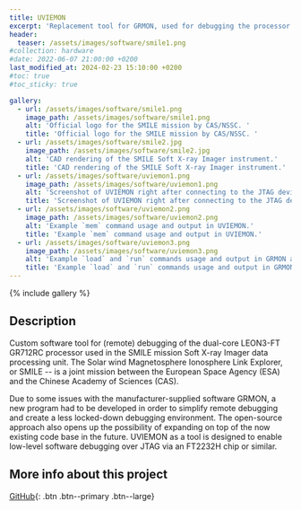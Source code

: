 ```yaml
---
title: UVIEMON
excerpt: 'Replacement tool for GRMON, used for debugging the processor on the the SMILE (ESA/CAS mission) SXI.'
header:
  teaser: /assets/images/software/smile1.png
#collection: hardware
#date: 2022-06-07 21:00:00 +0200
last_modified_at: 2024-02-23 15:10:00 +0200
#toc: true
#toc_sticky: true

gallery:
  - url: /assets/images/software/smile1.png
    image_path: /assets/images/software/smile1.png
    alt: 'Official logo for the SMILE mission by CAS/NSSC. '
    title: 'Official logo for the SMILE mission by CAS/NSSC. '
  - url: /assets/images/software/smile2.jpg
    image_path: /assets/images/software/smile2.jpg
    alt: 'CAD rendering of the SMILE Soft X-ray Imager instrument.'
    title: 'CAD rendering of the SMILE Soft X-ray Imager instrument.'
  - url: /assets/images/software/uviemon1.png
    image_path: /assets/images/software/uviemon1.png
    alt: 'Screenshot of UVIEMON right after connecting to the JTAG device, i.e. the GR712RC.'
    title: 'Screenshot of UVIEMON right after connecting to the JTAG device, i.e. the GR712RC.'
  - url: /assets/images/software/uviemon2.png
    image_path: /assets/images/software/uviemon2.png
    alt: 'Example `mem` command usage and output in UVIEMON.'
    title: 'Example `mem` command usage and output in UVIEMON.'
  - url: /assets/images/software/uviemon3.png
    image_path: /assets/images/software/uviemon3.png
    alt: 'Example `load` and `run` commands usage and output in GRMON and in UVIEMON for the same executable.'
    title: 'Example `load` and `run` commands usage and output in GRMON and in UVIEMON for the same executable.'
---
```


{% include gallery %}

## Description

Custom software tool for (remote) debugging of the dual-core LEON3-FT GR712RC processor used in the SMILE mission Soft X-ray Imager data processing unit. The Solar wind Magnetosphere Ionosphere Link Explorer, or SMILE -- is a joint mission between the European Space Agency (ESA) and the Chinese Academy of Sciences (CAS).

Due to some issues with the manufacturer-supplied software GRMON, a new program had to be developed in order to simplify remote debugging and create a less locked-down debugging environment. The open-source approach also opens up the possibility of expanding on top of the now existing code base in the future. UVIEMON as a tool is designed to enable low-level software debugging over JTAG via an FT2232H chip or similar.

## More info about this project

[<i class="fab fa-github"></i> GitHub](https://github.com/NuclearPhoenixx/uviemon){: .btn .btn--primary .btn--large}

